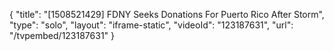 {
    "title": "[1508521429] FDNY Seeks Donations For Puerto Rico After Storm",
    "type": "solo",
    "layout": "iframe-static",
    "videoId": "123187631",
    "url": "\/tvpembed\/123187631"
}
